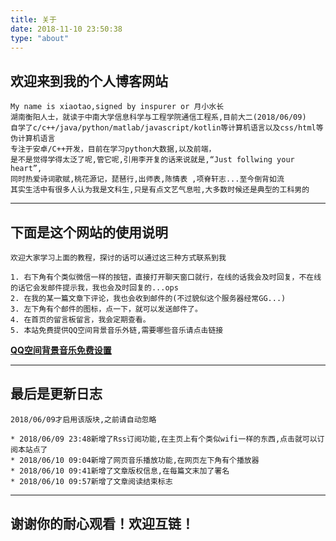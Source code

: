 ```yaml
---
title: 关于
date: 2018-11-10 23:50:38
type: "about"
---
```

欢迎来到我的个人博客网站  
---
	My name is xiaotao,signed by inspurer or 月小水长
	湖南衡阳人士，就读于中南大学信息科学与工程学院通信工程系,目前大二(2018/06/09)
    自学了c/c++/java/python/matlab/javascript/kotlin等计算机语言以及css/html等伪计算机语言
	专注于安卓/C++开发，目前在学习python大数据,以及前端，  
    是不是觉得学得太泛了呢,管它呢,引用李开复的话来说就是,“Just follwing your heart”,  
	同时热爱诗词歌赋,桃花源记，琵琶行,出师表,陈情表 ,项脊轩志...至今倒背如流
    其实生活中有很多人认为我是文科生,只是有点文艺气息啦,大多数时候还是典型的工科男的
   
	
---
下面是这个网站的使用说明
---
	欢迎大家学习上面的教程，探讨的话可以通过这三种方式联系到我
	  
	1. 右下角有个类似微信一样的按钮，直接打开聊天窗口就行，在线的话我会及时回复，不在线的话它会发邮件提示我，我也会及时回复的...ops
	2. 在我的某一篇文章下评论，我也会收到邮件的(不过貌似这个服务器经常GG...)
	3. 左下角有个邮件的图标，点一下，就可以发送邮件了。
	4. 在首页的留言板留言，我会定期查看。
	5. 本站免费提供QQ空间背景音乐外链,需要哪些音乐请点击链接
**[QQ空间背景音乐免费设置](https://inspurer.github.io/2018/06/10/免费快速设置QQZone背景音乐/)**

---
最后是更新日志  
---
	2018/06/09才启用该版块,之前请自动忽略
	 
	* 2018/06/09 23:48新增了Rss订阅功能,在主页上有个类似wifi一样的东西,点击就可以订阅本站点了
	* 2018/06/10 09:04新增了网页音乐播放功能,在网页左下角有个播放器
	* 2018/06/10 09:41新增了文章版权信息,在每篇文末加了署名
	* 2018/06/10 09:57新增了文章阅读结束标志


---
谢谢你的耐心观看！欢迎互链！ 
---
